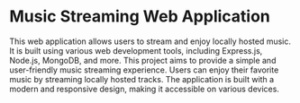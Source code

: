 # Music Streaming Web Application
This web application allows users to stream and enjoy locally hosted music. It is built using various web development tools, including Express.js, Node.js, MongoDB, and more. This project aims to provide a simple and user-friendly music streaming experience. Users can enjoy their favorite music by streaming locally hosted tracks. The application is built with a modern and responsive design, making it accessible on various devices.
